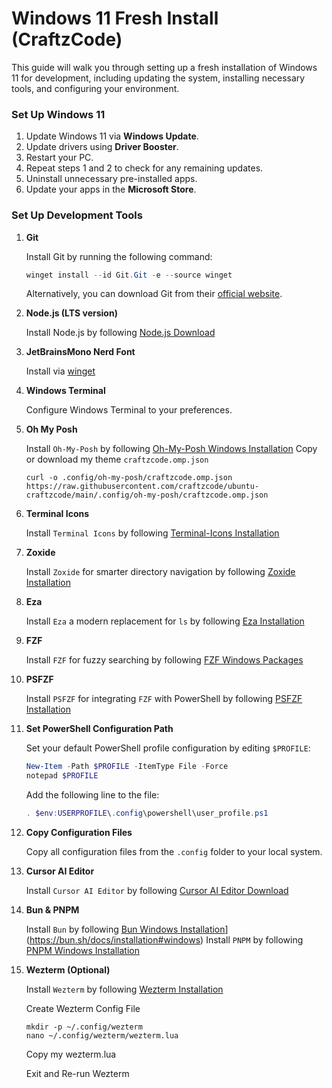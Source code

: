 # Windows 11 Fresh Install (CraftzCode)

This guide will walk you through setting up a fresh installation of Windows 11 for development, including updating the system, installing necessary tools, and configuring your environment.

### Set Up Windows 11
1. Update Windows 11 via **Windows Update**.
2. Update drivers using **Driver Booster**.
3. Restart your PC.
4. Repeat steps 1 and 2 to check for any remaining updates.
5. Uninstall unnecessary pre-installed apps.
6. Update your apps in the **Microsoft Store**.

### Set Up Development Tools
1. **Git**

   Install Git by running the following command:
   ```powershell
   winget install --id Git.Git -e --source winget
   ```
   Alternatively, you can download Git from their [official website](https://git-scm.com/downloads/win).

2. **Node.js (LTS version)**

   Install Node.js by following [Node.js Download](https://nodejs.org/en/download)

3. **JetBrainsMono Nerd Font**

   Install via [winget](https://winstall.app/apps/DEVCOM.JetBrainsMonoNerdFont)

4. **Windows Terminal**

   Configure Windows Terminal to your preferences.

5. **Oh My Posh**

   Install `Oh-My-Posh` by following [Oh-My-Posh Windows Installation](https://ohmyposh.dev/docs/installation/windows#installation)
   Copy or download my theme `craftzcode.omp.json`
   ```shell
   curl -o .config/oh-my-posh/craftzcode.omp.json https://raw.githubusercontent.com/craftzcode/ubuntu-craftzcode/main/.config/oh-my-posh/craftzcode.omp.json
   ```

6. **Terminal Icons**

   Install `Terminal Icons` by following [Terminal-Icons Installation](https://github.com/devblackops/Terminal-Icons?tab=readme-ov-file#installation)

7. **Zoxide**

   Install `Zoxide` for smarter directory navigation by following [Zoxide Installation](https://github.com/ajeetdsouza/zoxide?tab=readme-ov-file#installation)

8. **Eza**

    Install `Eza` a modern replacement for `ls` by following [Eza Installation](https://github.com/eza-community/eza?tab=readme-ov-file#installation)

9. **FZF**

    Install `FZF` for fuzzy searching by following [FZF Windows Packages](https://github.com/junegunn/fzf?tab=readme-ov-file#windows-packages)

10. **PSFZF**

    Install `PSFZF` for integrating `FZF` with PowerShell by following [PSFZF Installation](https://github.com/kelleyma49/PSFzf?tab=readme-ov-file#installation)

11. **Set PowerShell Configuration Path**

    Set your default PowerShell profile configuration by editing `$PROFILE`:
    ```powershell
    New-Item -Path $PROFILE -ItemType File -Force
    notepad $PROFILE
    ```

    Add the following line to the file:
    ```powershell
    . $env:USERPROFILE\.config\powershell\user_profile.ps1
    ```

12. **Copy Configuration Files**

    Copy all configuration files from the `.config` folder to your local system.

13. **Cursor AI Editor**

    Install `Cursor AI Editor` by following [Cursor AI Editor Download](https://www.cursor.com/)

14. **Bun & PNPM**

    Install `Bun` by following [Bun Windows Installation]([https://bun.sh/)](https://bun.sh/docs/installation#windows)
    Install `PNPM` by following [PNPM Windows Installation](https://pnpm.io/installation#on-windows)

15. **Wezterm (Optional)**

    Install `Wezterm` by following [Wezterm Installation](https://wezfurlong.org/wezterm/installation.html)

    Create Wezterm Config File
    ```shell
    mkdir -p ~/.config/wezterm
    nano ~/.config/wezterm/wezterm.lua
    ```

    Copy my wezterm.lua

    Exit and Re-run Wezterm
